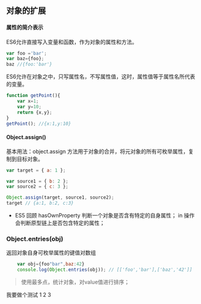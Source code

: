 ## 对象的扩展
#### 属性的简介表示
ES6允许直接写入变量和函数，作为对象的属性和方法。
``` javascript
var foo ='bar';
var baz={foo};
baz //{foo:'bar'}
```
ES6允许在对象之中，只写属性名，不写属性值，这时，属性值等于属性名所代表的变量。
```javascript
function getPoint(){
	var x=1;
	var y=10;
	return {x,y};
}
getPoint(); //{x:1,y:10}
```

#### Object.assign()

基本用法：object.assign 方法用于对象的合并，将元对象的所有可枚举属性，复制到目标对象。
```javascript
var target = { a: 1 };

var source1 = { b: 2 };
var source2 = { c: 3 };

Object.assign(target, source1, source2);
target // {a:1, b:2, c:3}

```
* ES5 回顾
hasOwnProperty 判断一个对象是否含有特定的自身属性；
in 操作会判断原型链上是否包含特定的属性；

### Object.entries(obj)

返回对象自身可枚举属性的键值对数组
```javascript
	var obj={foo"bar",baz:42}
	console.log(Object.entries(obj)); // [['foo','bar'],['baz','42']]
```
> 使用最多点，统计对象，对value值进行排序；

 我要做个测试
1
2
3